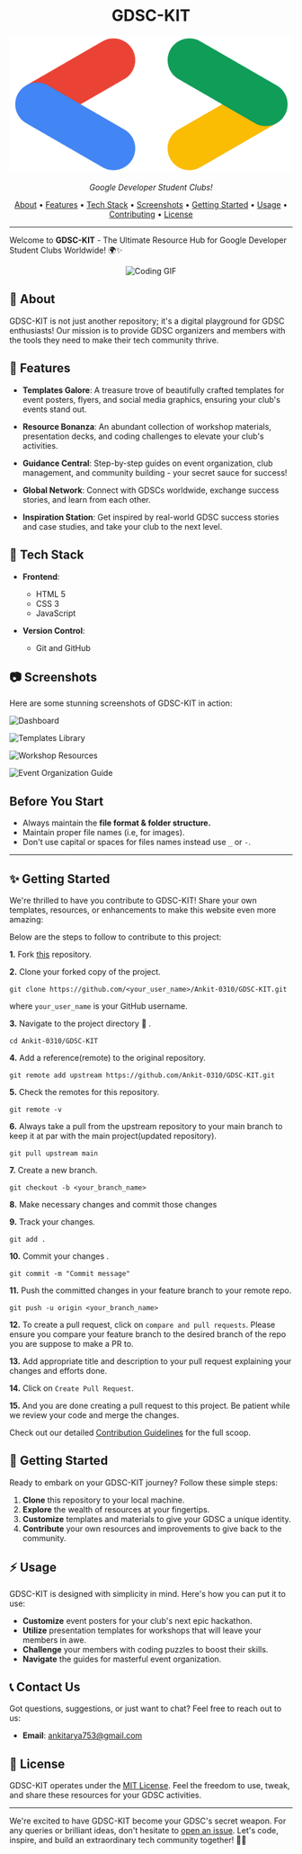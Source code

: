 <h1 align="center">GDSC-KIT</h1>

<p align="center">
  <img src="gdsc img.png" alt="GDSC Logo">
</p>

<p align="center">
  <em> Google Developer Student Clubs!</em>
</p>

<p align="center">
  <a href="#about">About</a> •
  <a href="#features">Features</a> •
  <a href="#tech-stack">Tech Stack</a> •
  <a href="#screenshots">Screenshots</a> •
  <a href="#getting-started">Getting Started</a> •
  <a href="#usage">Usage</a> •
  <a href="#contributing">Contributing</a> •
  <a href="#license">License</a>
</p>

---

Welcome to **GDSC-KIT** - The Ultimate Resource Hub for Google Developer Student Clubs Worldwide! 🌍✨

<p align="center">
  <img src="https://giphy.com/gifs/programming-2irU5fj7Y7aLSU1xnU" alt="Coding GIF">
</p>

## :rocket: About

GDSC-KIT is not just another repository; it's a digital playground for GDSC enthusiasts! Our mission is to provide GDSC organizers and members with the tools they need to make their tech community thrive.

## :star2: Features

- **Templates Galore**: A treasure trove of beautifully crafted templates for event posters, flyers, and social media graphics, ensuring your club's events stand out.

- **Resource Bonanza**: An abundant collection of workshop materials, presentation decks, and coding challenges to elevate your club's activities.

- **Guidance Central**: Step-by-step guides on event organization, club management, and community building - your secret sauce for success!

- **Global Network**: Connect with GDSCs worldwide, exchange success stories, and learn from each other.

- **Inspiration Station**: Get inspired by real-world GDSC success stories and case studies, and take your club to the next level.

## :wrench: Tech Stack

- **Frontend**: 
  - HTML 5
  - CSS 3
  - JavaScript 
  
- **Version Control**: 
  - Git and GitHub


## :camera: Screenshots

Here are some stunning screenshots of GDSC-KIT in action:


   ![Dashboard](screenshots/dashboard.png)


   ![Templates Library](screenshots/templates.png)


   ![Workshop Resources](screenshots/workshops.png)


   ![Event Organization Guide](screenshots/guide.png)
   

 ## Before You Start

- Always maintain the **file format & folder structure.**
- Maintain proper file names (i.e, for images).
- Don't use capital or spaces for files names instead use `_` or `-`.

---


<!-- GETTING STARTED -->

## :sparkles: Getting Started

We're thrilled to have you contribute to GDSC-KIT! Share your own templates, resources, or enhancements to make this website even more amazing:

Below are the steps to follow to contribute to this project:

**1.** Fork [this](https://github.com/Ankit-0310/GDSC-KIT) repository.

**2.** Clone your forked copy of the project.

```
git clone https://github.com/<your_user_name>/Ankit-0310/GDSC-KIT.git
```

where `your_user_name` is your GitHub username.

**3.** Navigate to the project directory :file_folder: .

```
cd Ankit-0310/GDSC-KIT
```

**4.** Add a reference(remote) to the original repository.

```
git remote add upstream https://github.com/Ankit-0310/GDSC-KIT.git
```

**5.** Check the remotes for this repository.

```
git remote -v
```

**6.** Always take a pull from the upstream repository to your main branch to keep it at par with the main project(updated repository).

```
git pull upstream main
```

**7.** Create a new branch.

```
git checkout -b <your_branch_name>
```

**8.** Make necessary changes and commit those changes

**9.** Track your changes.

```
git add .
```

**10.** Commit your changes .

```
git commit -m "Commit message"
```

**11.** Push the committed changes in your feature branch to your remote repo.

```
git push -u origin <your_branch_name>
```

**12.** To create a pull request, click on `compare and pull requests`. Please ensure you compare your feature branch to the desired branch of the repo you are suppose to make a PR to.

**13.** Add appropriate title and description to your pull request explaining your changes and efforts done.

**14.** Click on `Create Pull Request`.

**15.** And you are done creating a pull request to this project. Be patient while we review your code and merge the changes.

Check out our detailed [Contribution Guidelines](CONTRIBUTING.md) for the full scoop.


## :rocket: Getting Started

Ready to embark on your GDSC-KIT journey? Follow these simple steps:

1. **Clone** this repository to your local machine.
2. **Explore** the wealth of resources at your fingertips.
3. **Customize** templates and materials to give your GDSC a unique identity.
4. **Contribute** your own resources and improvements to give back to the community.

## :zap: Usage

GDSC-KIT is designed with simplicity in mind. Here's how you can put it to use:

- **Customize** event posters for your club's next epic hackathon.
- **Utilize** presentation templates for workshops that will leave your members in awe.
- **Challenge** your members with coding puzzles to boost their skills.
- **Navigate** the guides for masterful event organization.



## :telephone_receiver: Contact Us

Got questions, suggestions, or just want to chat? Feel free to reach out to us:

- **Email**: [ankitarya753@gmail.com](mailto:ankitarya753@gmail.com)

## :page_with_curl: License

GDSC-KIT operates under the [MIT License](LICENSE.md). Feel the freedom to use, tweak, and share these resources for your GDSC activities.

---

We're excited to have GDSC-KIT become your GDSC's secret weapon. For any queries or brilliant ideas, don't hesitate to [open an issue](https://github.com/Ankit-0310/GDSC-KIT/issues). Let's code, inspire, and build an extraordinary tech community together! 🚀🔥

